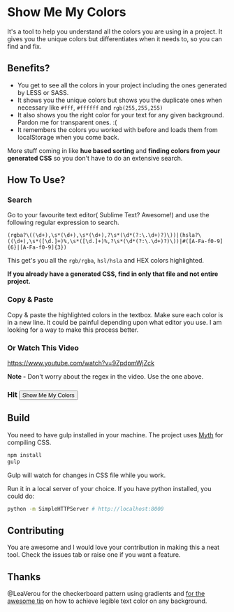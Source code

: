 # Show Me My Colors
It's a tool to help you understand all the colors you are using in a project. It gives you the unique colors but differentiates when it needs to, so you can find and fix.

## Benefits?
* You get to see all the colors in your project including the ones generated by LESS or SASS.
* It shows you the unique colors but shows you the duplicate ones when necessary like `#fff`, `#ffffff` and `rgb(255,255,255)`
* It also shows you the right color for your text for any given background. Pardon me for transparent ones. :(
* It remembers the colors you worked with before and loads them from localStorage when you come back.

More stuff coming in like **hue based sorting**  and **finding colors from your generated CSS**  so you don't have to do an extensive search.  

## How To Use?

### Search 
Go to your favourite text editor( Sublime Text? Awesome!) and use the following regular expression to search.
```
(rgba?\((\d+),\s*(\d+),\s*(\d+),?\s*(\d*(?:\.\d+)?)\))|(hsla?\((\d+),\s*([\d.]+)%,\s*([\d.]+)%,?\s*(\d*(?:\.\d+)?)\))|#([A-Fa-f0-9]{6}|[A-Fa-f0-9]{3})
```
This get's you all the `rgb/rgba`, `hsl/hsla` and HEX colors highlighted.

**If you already have a generated CSS, find in only that file and not entire project.** 

### Copy & Paste
Copy & paste the highlighted colors in the textbox. Make sure each color is in a new line. It could be painful depending upon what editor you use. I am looking for a way to make this process better.

### Or Watch This Video
https://www.youtube.com/watch?v=9ZpdpmWjZck

**Note -** Don't worry about the regex in the video. Use the one above.

### Hit <button>Show Me My Colors</button>

## Build
You need to have gulp installed in your machine. The project uses [Myth](http://myth.io) for compiling CSS. 
```bash
npm install
gulp
```
Gulp will watch for changes in CSS file while you work. 

Run it in a local server of your choice. If you have python installed, you could do:
```bash
python -m SimpleHTTPServer # http://localhost:8000 
```

## Contributing
You are awesome and I would love your contribution in making this a neat tool. Check the issues tab or raise one if you want a feature.

## Thanks
@LeaVerou for the checkerboard pattern using gradients and [for the awesome tip](https://twitter.com/praveenpuglia/status/657251040538943489) on how to achieve legible text color on any background.